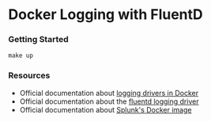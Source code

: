 # Docker Logging with FluentD

### Getting Started

```
make up
```

### Resources

- Official documentation about [logging drivers in Docker](https://docs.docker.com/config/containers/logging/configure/)
- Official documentation about the [fluentd logging driver](https://docs.docker.com/config/containers/logging/fluentd/)
- Official documentation about [Splunk's Docker image](https://splunk.github.io/docker-splunk/)
